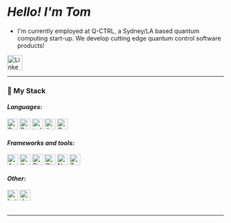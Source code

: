 <h1><em>Hello! I'm Tom</em></h1>
<p></p>
<ul>
  <li>I'm currently employed at Q-CTRL, a Sydney/LA based quantum computing start-up. We develop cutting edge quantum control software products!</li>
</ul>
<a href="https://www.linkedin.com/in/thomas-merkh/"><img src="https://img.shields.io/badge/LinkedIn-0077B5?style=for-the-badge&logo=linkedin&logoColor=white" height="35" alt="LinkedIn icon"/></a>
<br>
<hr>
<h3>🥞 My Stack</h3>
<div>
  <h4><em>Languages:</em></h4>
  <img src="https://img.shields.io/badge/Python-4B8BBE?style=for-the-badge&logo=python&logoColor=FFE873" height="25" alt="Python icon"/>
  <img src="https://img.shields.io/badge/Rust-B7410E?style=for-the-badge&logo=rust&logoColor=000000" height="25" alt="Rust icon"/>
  <img src="https://img.shields.io/badge/c++-6495ED?style=for-the-badge&logo=cplusplus&logoColor=FFFFFF" height="25" alt="cplusplus icon"/>
  <img src="https://img.shields.io/badge/JavaScript-323330?style=for-the-badge&logo=javascript&logoColor=F7DF1E" height="25" alt="Javascript icon"/>
  <img src="https://img.shields.io/badge/GraphQL-E10098?style=for-the-badge&logo=graphql&logoColor=FFFFFF" height="25" alt="GQL icon"/>
</div>
<div>
  <h4><em>Frameworks and tools:</em></h4>
  <img src="https://img.shields.io/badge/AWS-FF9900?style=for-the-badge&logo=amazon&logoColor=white" height="25" alt="AWS icon"/>
  <img src="https://img.shields.io/badge/Kubernetes-326ce5?style=for-the-badge&logo=kubernetes&logoColor=FFFFFF" height="25" alt="Kubernetes icon"/>
  <img src="https://img.shields.io/badge/Docker-0db7ed?style=for-the-badge&logo=docker&logoColor=FFFFFF" height="25" alt="Docker icon"/>
  <img src="https://img.shields.io/badge/Qiskit-8a3ffc?style=for-the-badge&logo=qiskit&logoColor=white" height="25" alt="Qiskit icon"/>
  <img src="https://img.shields.io/badge/NumPy-4DABCF?style=for-the-badge&logo=numpy&logoColor=white" height="25" alt="Numpy icon"/>
  <img src="https://img.shields.io/badge/Tensorflow-FFA800?style=for-the-badge&logo=tensorflow&logoColor=FFFFFF" height="25" alt="Tensorflow icon"/>
</div>
<div>
  <h4><em>Other:</em></h4>
  <img src="https://img.shields.io/badge/latex-b5a4b1?style=for-the-badge&logo=latex&logoColor=white" height="25" alt="Latex icon"/>
  <img src="https://img.shields.io/badge/Jupyter-306998?style=for-the-badge&logo=jupyter&logoColor=FFD43B" height="25" alt="Jupyter icon"/>
</div>
<br>
<hr>
<footer>
</footer>

<!-- This isn't representative, but cool nonetheless.
<div style="text-align:center;display:flex;justify-content:center;">
  <img src="https://github-readme-stats.vercel.app/api?username=ThomasMerkh&show_icons=true&theme=tokyonight&custom_title=Tom's+Github+Stats" height="170" alt="Toms's Github stats visualization"/>
  <br>
  <img src="https://github-readme-stats.vercel.app/api/top-langs/?username=ThomasMerkh&layout=compact&theme=tokyonight" height="140" alt="Toms's most used languages visualization"/>
</div>
-->
